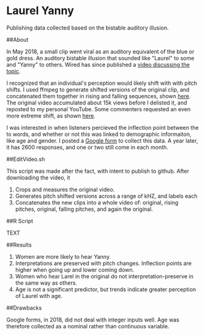 # Laurel Yanny
Publishing data collected based on the bistable auditory illusion.


##About

In May 2018, a small clip went viral as an auditory equivalent of the blue or gold dress. An auditory bistable illusion that sounded like "Laurel" to some and "Yanny" to others. Wired has since published a [video discussing the topic](https://www.youtube.com/watch?v=3km896XZ-J0).

I recognized that an individual's perception would likely shift with with pitch shifts. I used ffmpeg to generate shifted versions of the original clip, and concatenated them together in rising and falling sequences, shown [here](https://youtu.be/oaMTXfAZzpE). The original video accumulated about 15k views before I delisted it, and reposted to my personal YouTube. Some commenters requested an even more extreme shift, as shown [here](https://youtu.be/Nu4Ax459hoU).

I was interested in when listeners percieved the inflection point between the to words, and whether or not this was linked to demographic informaiton, like age and gender. I posted a [Google form](https://docs.google.com/forms/d/e/1FAIpQLSczFWvoVw_nSRrVZVHnJxplkTFGHJnICps6NLE3z3iz-Cp-NA/viewform?usp=sf_link) to collect this data. A year later, it has 2600 responses, and one or two still come in each month. 

##EditVideo.sh

This script was made after the fact, with intent to publish to github. After downloading the video, it
1. Crops and measures the original video.
2. Generates pitch shifted versions across a range of kHZ, and labels each
3. Concatenates the new clips into a whole video of: original, rising pitches, original, falling pitches, and again the original.

##R Script

TEXT

##Results

1. Women are more likely to hear Yanny.
2. Interpretations are preserved with pitch changes. Inflection points are higher when going up and lower coming down.
3. Women who hear Larel in the original do not interpretation-preserve in the same way as others.
4. Age is not a significant predictor, but trends indicate greater perception of Laurel with age.

##Drawbacks

Google forms, in 2018, did not deal with integer inputs well. Age was therefore collected as a nominal rather than continuous variable.

